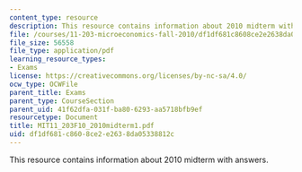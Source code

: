 ```yaml
---
content_type: resource
description: This resource contains information about 2010 midterm with answers.
file: /courses/11-203-microeconomics-fall-2010/df1df681c8608ce2e2638da05338812c_MIT11_203F10_2010midterm1.pdf
file_size: 56558
file_type: application/pdf
learning_resource_types:
- Exams
license: https://creativecommons.org/licenses/by-nc-sa/4.0/
ocw_type: OCWFile
parent_title: Exams
parent_type: CourseSection
parent_uid: 41f62dfa-031f-ba80-6293-aa5718bfb9ef
resourcetype: Document
title: MIT11_203F10_2010midterm1.pdf
uid: df1df681-c860-8ce2-e263-8da05338812c
---
```

This resource contains information about 2010 midterm with answers.